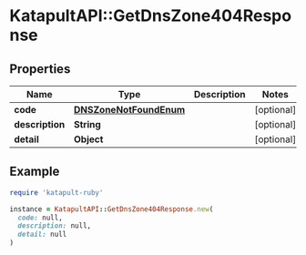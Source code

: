 # KatapultAPI::GetDnsZone404Response

## Properties

| Name | Type | Description | Notes |
| ---- | ---- | ----------- | ----- |
| **code** | [**DNSZoneNotFoundEnum**](DNSZoneNotFoundEnum.md) |  | [optional] |
| **description** | **String** |  | [optional] |
| **detail** | **Object** |  | [optional] |

## Example

```ruby
require 'katapult-ruby'

instance = KatapultAPI::GetDnsZone404Response.new(
  code: null,
  description: null,
  detail: null
)
```

